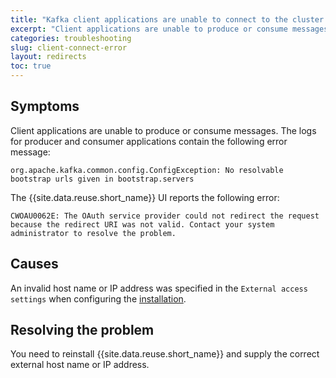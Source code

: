 ```yaml
---
title: "Kafka client applications are unable to connect to the cluster. Users are unable to login to the UI."
excerpt: "Client applications are unable to produce or consume messages, connection errors are reported. Users are unable to login to the UI."
categories: troubleshooting
slug: client-connect-error
layout: redirects
toc: true
---
```


## Symptoms
Client applications are unable to produce or consume messages. The logs for producer and consumer applications contain the following error message:

```
org.apache.kafka.common.config.ConfigException: No resolvable bootstrap urls given in bootstrap.servers
```

The {{site.data.reuse.short_name}} UI reports the following error:

```
CWOAU0062E: The OAuth service provider could not redirect the request because the redirect URI was not valid. Contact your system administrator to resolve the problem.
```

## Causes
An invalid host name or IP address was specified in the `External access settings` when configuring the [installation](../../installing/configuring/#configuring-external-access).

## Resolving the problem
You need to reinstall {{site.data.reuse.short_name}} and supply the correct external host name or IP address.
